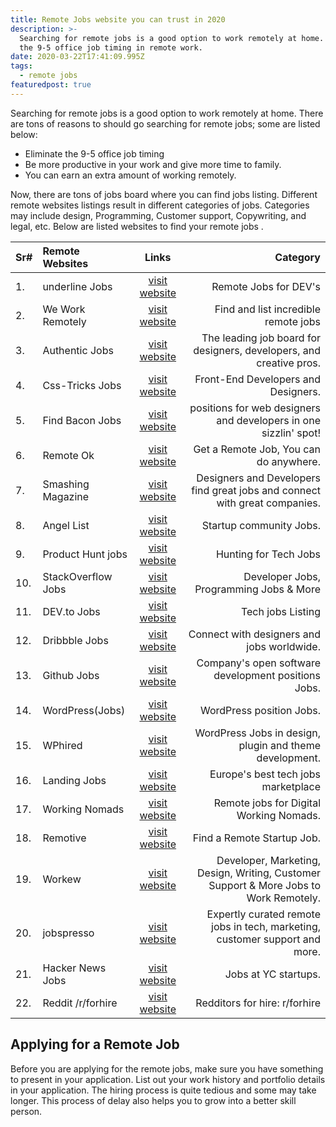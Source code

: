 ```yaml
---
title: Remote Jobs website you can trust in 2020
description: >-
  Searching for remote jobs is a good option to work remotely at home. Eliminate
  the 9-5 office job timing in remote work.
date: 2020-03-22T17:41:09.995Z
tags:
  - remote jobs
featuredpost: true
---
```

Searching for remote jobs is a good option to work remotely at home. There are tons of reasons to should go searching for remote jobs; some are listed below:

- Eliminate the 9-5 office job timing
- Be more productive in your work and give more time to family.
- You can earn an extra amount of working remotely.

Now, there are tons of jobs board where you can find jobs listing. Different remote websites listings result in different categories of jobs. Categories may include design, Programming, Customer support, Copywriting, and legal, etc. Below are listed websites to find your remote jobs.

|Sr# | Remote Websites | Links | Category  | 
|:--- |:---- |:----:| ----:|
|1.| underline Jobs | [visit website](https://www.underlinejobs.com) | Remote Jobs for DEV's  |
|2.| We Work Remotely | [visit website](https://weworkremotely.com) | Find and list incredible remote jobs  |
|3.| Authentic Jobs | [visit website](https://authenticjobs.com) | The leading job board for designers, developers, and creative pros.  |
|4.| Css-Tricks Jobs | [visit website](https://css-tricks.com/jobs) | Front-End Developers and Designers.  |
|5.| Find Bacon Jobs | [visit website](https://findbacon.com) | positions for web designers and developers in one sizzlin' spot!  |
|6.| Remote Ok | [visit website](https://remoteok.io) | Get a Remote Job, You can do anywhere.  |
|7.| Smashing Magazine | [visit website](https://www.smashingmagazine.com/jobs) | Designers and Developers find great jobs and connect with great companies.  |
|8.| Angel List | [visit website](https://angel.co) | Startup community Jobs.  |
|9.| Product Hunt jobs | [visit website](https://www.producthunt.com/jobs) | Hunting for Tech Jobs  |
|10.| StackOverflow Jobs | [visit website](https://stackoverflow.com/jobs) | Developer Jobs, Programming Jobs & More  |
|11.| DEV.to Jobs | [visit website](https://dev.to/listings/jobs) | Tech jobs Listing  |
|12.| Dribbble Jobs | [visit website](https://dribbble.com/jobs) | Connect with designers and jobs worldwide.  |
|13.| Github Jobs | [visit website](https://jobs.github.com/positions) | Company's open software development positions Jobs.  |
|14.| WordPress(Jobs) | [visit website](https://jobs.wordpress.net) | WordPress position Jobs.  |
|15.| WPhired | [visit website](https://www.wphired.com) | WordPress Jobs in design, plugin and theme development.  |
|16.| Landing Jobs | [visit website](https://landing.jobs) | Europe's best tech jobs marketplace  |
|17.| Working Nomads | [visit website](https://www.workingnomads.co/jobs) | Remote jobs for Digital Working Nomads.  |
|18.| Remotive | [visit website](https://remotive.io) | Find a Remote Startup Job.  |
|19.| Workew | [visit website](https://workew.com) | Developer, Marketing, Design, Writing, Customer Support & More Jobs to Work Remotely.  |
|20.| jobspresso | [visit website](https://jobspresso.co) | Expertly curated remote jobs in tech, marketing, customer support and more.  |
|21.| Hacker News Jobs | [visit website](https://news.ycombinator.com/jobs) | Jobs at YC startups.  |
|22.| Reddit /r/forhire | [visit website](https://www.reddit.com/r/forhire) | Redditors for hire: r/forhire  |

## Applying for a Remote Job

Before you are applying for the remote jobs, make sure you have something to present in your application. List out your work history and portfolio details in your application. The hiring process is quite tedious and some may take longer. This process of delay also helps you to grow into a better skill person.